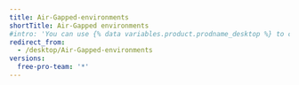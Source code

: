 ```yaml
---
title: Air-Gapped-environments
shortTitle: Air-Gapped environments
#intro: 'You can use {% data variables.product.prodname_desktop %} to create and manage a Git repository without using the command line.'
redirect_from:
  - /desktop/Air-Gapped-environments
versions:
  free-pro-team: '*'
---
```



